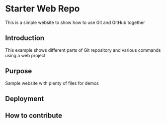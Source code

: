 # Starter Web Repo

This is a simple website to show how to use Git and GitHub together

## Introduction

This example shows different parts of Git repository and various commands using a web project

## Purpose

Sample website with plenty of files for demos

## Deployment 

## How to contribute
